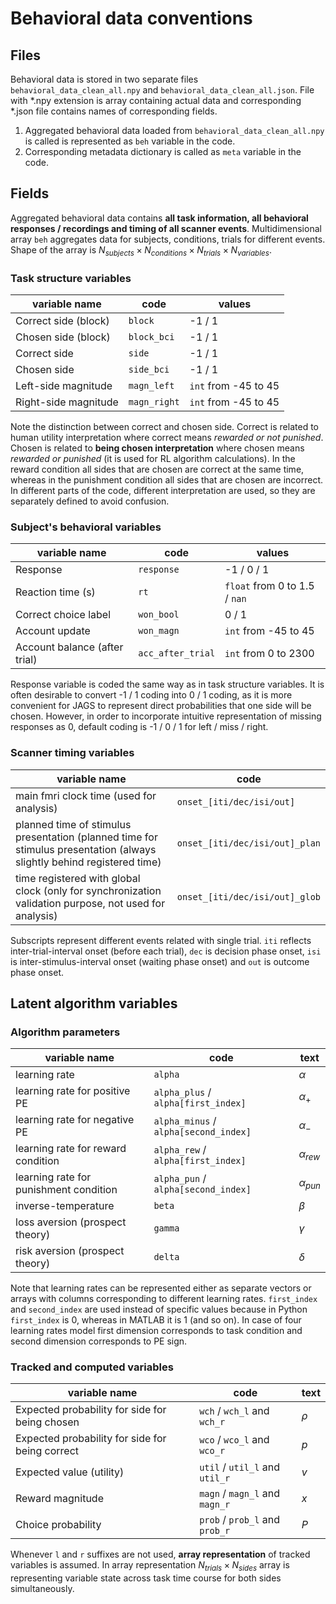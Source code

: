 # Behavioral data conventions

## Files
Behavioral data is stored in two separate files `behavioral_data_clean_all.npy` and `behavioral_data_clean_all.json`. File with *.npy extension is array containing actual data and corresponding *.json file contains names of corresponding fields. 
1. Aggregated behavioral data loaded from `behavioral_data_clean_all.npy` is called is represented as `beh` variable in the code. 
2. Corresponding metadata dictionary is called as `meta` variable in the code. 

## Fields
Aggregated behavioral data contains **all task information, all behavioral responses  / recordings and timing of all scanner events**.  Multidimensional array `beh` aggregates data for subjects, conditions, trials for different events. Shape of the array is $N_{subjects} \times N_{conditions} \times N_{trials} \times N_{variables}$. 

### Task structure variables
| variable name | code | values |
|--|--|--|
| Correct side (block) | `block` | -1 / 1 |
| Chosen side (block) | `block_bci` | -1 / 1 |
| Correct side | `side` | -1 / 1 |
| Chosen side | `side_bci` | -1 / 1 |
| Left-side magnitude | `magn_left` | `int` from -45 to 45 |
| Right-side magnitude | `magn_right` | `int` from -45 to 45 |

Note the distinction between correct and chosen side. Correct is related to human utility interpretation where correct means *rewarded or not punished*. Chosen is related to **being chosen interpretation** where chosen means *rewarded or punished* (it is used for RL algorithm calculations). In the reward condition all sides that are chosen are correct at the same time, whereas in the punishment condition all sides that are chosen are incorrect. In different parts of the code, different interpretation are used, so they are separately defined to avoid confusion.

### Subject's behavioral variables
| variable name | code | values |
|--|--|--|
| Response | `response` | -1 / 0 / 1 |
| Reaction time (s) | `rt` | `float` from 0 to 1.5 / `nan` |
| Correct choice label | `won_bool` | 0 / 1 |
| Account update | `won_magn` | `int` from -45 to 45 |
| Account balance (after trial) | `acc_after_trial` | `int` from 0 to 2300 |

Response variable is coded the same way as in task structure variables. It is often desirable to convert -1 / 1 coding into 0 / 1 coding, as it is more convenient for JAGS to represent direct probabilities that one side will be chosen. However, in order to incorporate intuitive representation of missing responses as 0, default coding is -1 / 0 / 1 for left / miss / right. 

### Scanner timing variables
| variable name | code |
|--|--|
| main fmri clock time (used for analysis)|`onset_[iti/dec/isi/out]`|
| planned time of stimulus presentation (planned time for stimulus presentation (always slightly behind registered time)| `onset_[iti/dec/isi/out]_plan`|
| time registered with global clock (only for synchronization validation purpose, not used for analysis) |  `onset_[iti/dec/isi/out]_glob` 

Subscripts represent different events related with single trial. `iti` reflects inter-trial-interval onset (before each trial), `dec` is decision phase onset, `isi` is inter-stimulus-interval onset (waiting phase onset) and `out` is outcome phase onset.

## Latent algorithm variables

### Algorithm parameters
| variable name | code | text |
|--|--|--|
| learning rate | `alpha` | $\alpha$ |
| learning rate for positive PE | `alpha_plus` / `alpha[first_index]` | $\alpha_+$ |
| learning rate for negative PE | `alpha_minus` / `alpha[second_index]` | $\alpha_-$ |
| learning rate for reward condition | `alpha_rew` / `alpha[first_index]` | $\alpha_{rew}$ |
| learning rate for punishment condition | `alpha_pun` / `alpha[second_index]` | $\alpha_{pun}$ |
| inverse-temperature | `beta` | $\beta$ |
| loss aversion (prospect theory) | `gamma` | $\gamma$ |
| risk aversion (prospect theory) | `delta` | $\delta$ |

Note that learning rates can be represented either as separate vectors or arrays with columns corresponding to different learning rates. `first_index` and `second_index` are used instead of specific values because in Python `first_index` is 0, whereas in MATLAB it is 1 (and so on). In case of four learning rates model first dimension corresponds to task condition and second dimension corresponds to PE sign. 


### Tracked and computed variables
| variable name | code | text |
|--|--|--|
| Expected probability for side for being chosen | `wch` / `wch_l` and `wch_r` | $\rho$ |
| Expected probability for side for being correct | `wco` / `wco_l` and `wco_r` | $p$|
| Expected value (utility) | `util` / `util_l` and `util_r` | $v$|
| Reward magnitude | `magn` / `magn_l` and `magn_r` | $x$|
| Choice probability | `prob` / `prob_l` and `prob_r` | $P$|

Whenever `l` and `r` suffixes are not used, **array representation** of tracked variables is assumed. In array representation $N_{trials} \times N_{sides}$ array is representing variable state across task time course for both sides simultaneously. 


